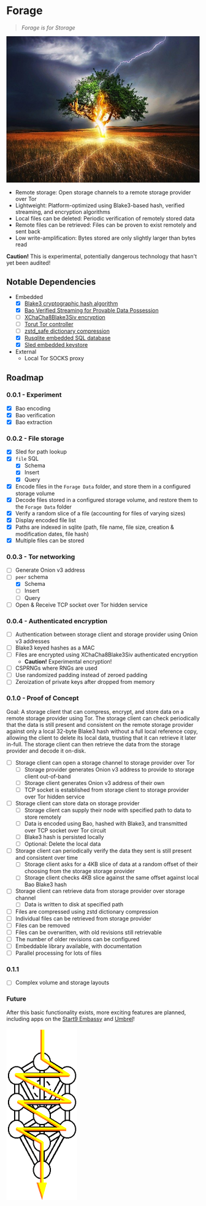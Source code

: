# Forage

> *Forage is for Storage*

![Tree being struck by lightning (royalty-free stock photo from pixabay)](forage.jpg)

- Remote storage: Open storage channels to a remote storage provider over Tor
- Lightweight: Platform-optimized using Blake3-based hash, verified streaming, and encryption algorithms
- Local files can be deleted: Periodic verification of remotely stored data
- Remote files can be retrieved: Files can be proven to exist remotely and sent back
- Low write-amplification: Bytes stored are only slightly larger than bytes read

**Caution!** This is experimental, potentially dangerous technology that hasn't yet been audited!

## Notable Dependencies

- Embedded
    - [x] [Blake3 cryptographic hash algorithm](https://github.com/BLAKE3-team/BLAKE3)
    - [x] [Bao Verified Streaming for Provable Data Possession](https://github.com/oconnor663/bao)
    - [ ] [XChaCha8Blake3Siv encryption](https://github.com/PaulGrandperrin/XChaCha8Blake3Siv)
    - [ ] [Torut Tor controller](https://lib.rs/crates/torut)
    - [ ] [zstd_safe dictionary compression](https://github.com/gyscos/zstd-rs)
    - [x] [Rusqlite embedded SQL database](https://github.com/rusqlite/rusqlite)
    - [x] [Sled embedded keystore](https://github.com/spacejam/sled)
- External
    - Local Tor SOCKS proxy

## Roadmap

### 0.0.1 - Experiment

- [x] Bao encoding
- [x] Bao verification
- [x] Bao extraction

### 0.0.2 - File storage

- [x] Sled for path lookup
- [x] `file` SQL
    - [x] Schema
    - [x] Insert
    - [x] Query
- [x] Encode files in the `Forage Data` folder, and store them in a configured storage volume
- [x] Decode files stored in a configured storage volume, and restore them to the `Forage Data` folder
- [x] Verify a random slice of a file (accounting for files of varying sizes)
- [x] Display encoded file list
- [x] Paths are indexed in sqlite (path, file name, file size, creation & modification dates, file hash)
- [x] Multiple files can be stored

### 0.0.3 - Tor networking

- [ ] Generate Onion v3 address
- [ ] `peer` schema
    - [x] Schema
    - [ ] Insert
    - [ ] Query
- [ ] Open & Receive TCP socket over Tor hidden service

### 0.0.4 - Authenticated encryption

- [ ] Authentication between storage client and storage provider using Onion v3 addresses
- [ ] Blake3 keyed hashes as a MAC
- [ ] Files are encrypted using XChaCha8Blake3Siv authenticated encryption
    - **Caution!** Experimental encryption!
- [ ] CSPRNGs where RNGs are used
- [ ] Use randomized padding instead of zeroed padding
- [ ] Zeroization of private keys after dropped from memory

### 0.1.0 - Proof of Concept

Goal: A storage client that can compress, encrypt, and store data on a remote storage provider using Tor. The storage client can check periodically that the data is still present and consistent on the remote storage provider against only a local 32-byte Blake3 hash without a full local reference copy, allowing the client to delete its local data, trusting that it can retrieve it later in-full. The storage client can then retrieve the data from the storage provider and decode it on-disk.

- [ ] Storage client can open a storage channel to storage provider over Tor
    - [ ] Storage provider generates Onion v3 address to provide to storage client out-of-band
    - [ ] Storage client generates Onion v3 address of their own
    - [ ] TCP socket is established from storage client to storage provider over Tor hidden service
- [ ] Storage client can store data on storage provider
    - [ ] Storage client can supply their node with specified path to data to store remotely
    - [ ] Data is encoded using Bao, hashed with Blake3, and transmitted over TCP socket over Tor circuit
    - [ ] Blake3 hash is persisted locally
    - [ ] Optional: Delete the local data
- [ ] Storage client can periodically verify the data they sent is still present and consistent over time
    - [ ] Storage client asks for a 4KB slice of data at a random offset of their choosing from the storage storage provider
    - [ ] Storage client checks 4KB slice against the same offset against local Bao Blake3 hash
- [ ] Storage client can retrieve data from storage provider over storage channel
    - [ ] Data is written to disk at specified path
- [ ] Files are compressed using zstd dictionary compression
- [ ] Individual files can be retrieved from storage provider
- [ ] Files can be removed
- [ ] Files can be overwritten, with old revisions still retrievable
- [ ] The number of older revisions can be configured
- [ ] Embeddable library available, with documentation
- [ ] Parallel processing for lots of files

### 0.1.1

- [ ] Complex volume and storage layouts

### Future

After this basic functionality exists, more exciting features are planned, including apps on the [Start9 Embassy](https://start9.com) and [Umbrel](https://getumbrel.com)!

![Kabbalistic Tree of Life, because, woo. What does it mean!?](tree.gif)
